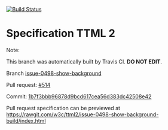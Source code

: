 [![Build Status](https://travis-ci.org/w3c/ttml2.svg?branch=issue-0498-show-background)](https://travis-ci.org/w3c/ttml2)


# Specification TTML 2


Note:


This branch was automatically built by Travis CI. <b>DO NOT EDIT</b>.


 Branch [issue-0498-show-background](https://github.com/w3c/ttml2/tree/issue-0498-show-background)


 Pull request: [#514](https://github.com/w3c/ttml2/pull/514)


 Commit: [1b7f3bbb96878d9bcd617cea56d383dc42508e42](https://github.com/w3c/ttml2/commit/1b7f3bbb96878d9bcd617cea56d383dc42508e42)

Pull request specification can be previewed at https://rawgit.com/w3c/ttml2/issue-0498-show-background-build/index.html



